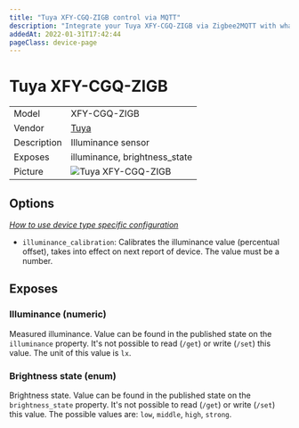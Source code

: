 ```yaml
---
title: "Tuya XFY-CGQ-ZIGB control via MQTT"
description: "Integrate your Tuya XFY-CGQ-ZIGB via Zigbee2MQTT with whatever smart home infrastructure you are using without the vendor's bridge or gateway."
addedAt: 2022-01-31T17:42:44
pageClass: device-page
---
```


<!-- !!!! -->
<!-- ATTENTION: This file is auto-generated through docgen! -->
<!-- You can only edit the "Notes"-Section between the two comment lines "Notes BEGIN" and "Notes END". -->
<!-- Do not use h1 or h2 heading within "## Notes"-Section. -->
<!-- !!!! -->

# Tuya XFY-CGQ-ZIGB

|     |     |
|-----|-----|
| Model | XFY-CGQ-ZIGB  |
| Vendor  | [Tuya](/supported-devices/#v=Tuya)  |
| Description | Illuminance sensor |
| Exposes | illuminance, brightness_state |
| Picture | ![Tuya XFY-CGQ-ZIGB](https://www.zigbee2mqtt.io/images/devices/XFY-CGQ-ZIGB.png) |


<!-- Notes BEGIN: You can edit here. Add "## Notes" headline if not already present. -->


<!-- Notes END: Do not edit below this line -->



## Options
*[How to use device type specific configuration](../guide/configuration/devices-groups.md#specific-device-options)*

* `illuminance_calibration`: Calibrates the illuminance value (percentual offset), takes into effect on next report of device. The value must be a number.


## Exposes

### Illuminance (numeric)
Measured illuminance.
Value can be found in the published state on the `illuminance` property.
It's not possible to read (`/get`) or write (`/set`) this value.
The unit of this value is `lx`.

### Brightness state (enum)
Brightness state.
Value can be found in the published state on the `brightness_state` property.
It's not possible to read (`/get`) or write (`/set`) this value.
The possible values are: `low`, `middle`, `high`, `strong`.

